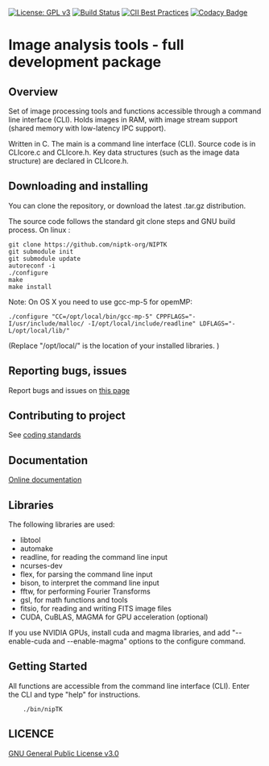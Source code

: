 [![License: GPL v3](https://img.shields.io/badge/License-GPL%20v3-blue.svg)](http://www.gnu.org/licenses/gpl-3.0)
[![Build Status](https://travis-ci.org/oguyon/Cfits.svg?branch=master)](https://travis-ci.org/oguyon/Cfits)
[![CII Best Practices](https://bestpractices.coreinfrastructure.org/projects/1154/badge)](https://bestpractices.coreinfrastructure.org/projects/1154)
[![Codacy Badge](https://api.codacy.com/project/badge/Grade/596968680753486e8146b764644a604c)](https://www.codacy.com/app/oguyon/Cfits?utm_source=github.com&amp;utm_medium=referral&amp;utm_content=oguyon/Cfits&amp;utm_campaign=Badge_Grade)


# Image analysis tools - full development package 

## Overview

Set of image processing tools and functions accessible through a command line interface (CLI). Holds images in RAM, with image stream support (shared memory with low-latency IPC support).


Written in C.
The main is a command line interface (CLI). Source code is in CLIcore.c and CLIcore.h.
Key data structures (such as the image data structure) are declared in CLIcore.h.


## Downloading and installing 

You can clone the repository, or download the latest .tar.gz distribution.



The source code follows the standard git clone steps and GNU build process. On linux :

	git clone https://github.com/niptk-org/NIPTK
	git submodule init
	git submodule update
	autoreconf -i
	./configure
	make
	make install

Note: On OS X you need to use gcc-mp-5 for opemMP:

	./configure "CC=/opt/local/bin/gcc-mp-5" CPPFLAGS="-I/usr/include/malloc/ -I/opt/local/include/readline" LDFLAGS="-L/opt/local/lib/"
(Replace "/opt/local/" is the location of your installed libraries. )



## Reporting bugs, issues

Report bugs and issues on [this page]( https://github.com/niptk-org/NIPTK/issues )


## Contributing to project


See [coding standards]( http://niptk-org.github.io/NIPTK/html/page_coding_standards.html ) 





## Documentation

[Online documentation]( http://niptk-org.github.io/NIPTK/ ) 


## Libraries

The following libraries are used:

- libtool
- automake
- readline, for reading the command line input
- ncurses-dev
- flex, for parsing the command line input
- bison, to interpret the command line input
- fftw, for performing Fourier Transforms
- gsl, for math functions and tools
- fitsio, for reading and writing FITS image files
- CUDA, CuBLAS, MAGMA for GPU acceleration (optional)

If you use NVIDIA GPUs, install cuda and magma libraries, and add "--enable-cuda and --enable-magma" options to the configure command.



## Getting Started

All functions are accessible from the command line interface (CLI). Enter the CLI and type "help" for instructions.

		./bin/nipTK


## LICENCE


[GNU General Public License v3.0]( https://github.com/niptk-org/nipTK/blob/master/LICENCE.txt )
